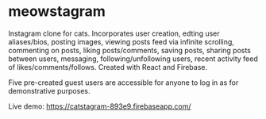 # meowstagram

Instagram clone for cats. Incorporates user creation, edting user aliases/bios, posting images, viewing posts feed via infinite scrolling, commenting on posts, liking posts/comments, saving posts, sharing posts between users, messaging, following/unfollowing users, recent activity feed of likes/comments/follows. Created with React and Firebase.

Five pre-created guest users are accessible for anyone to log in as for demonstrative purposes.

Live demo:
https://catstagram-893e9.firebaseapp.com/